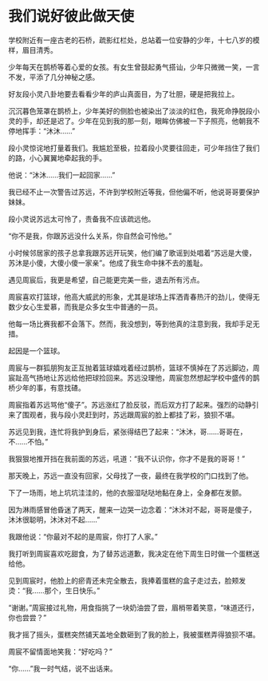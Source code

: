 # 我们说好彼此做天使

学校附近有一座古老的石桥，疏影红栏处，总站着一位安静的少年，十七八岁的模样，眉目清秀。 

少年每天在鹊桥等着心爱的女孩。有女生曾鼓起勇气搭讪，少年只微微一笑，一言不发，平添了几分神秘之感。 

好友段小灵八卦地要去看看少年的庐山真面目，为了壮胆，硬是把我拉上。 

沉沉暮色笼罩在鹊桥上，少年美好的侧脸也被染出了淡淡的红色，我死命挣脱段小灵的手，却还是迟了。少年在见到我的那一刻，眼眸仿佛被一下子照亮，他朝我不停地挥手：“沐沐……” 

段小灵惊诧地打量着我们。我尴尬至极，拉着段小灵要往回走，可少年挡住了我们的路，小心翼翼地牵起我的手。 

他说：“沐沐……我们一起回家……” 

我已经不止一次警告过苏远，不许到学校附近等我，但他偏不听，他说哥哥要保护妹妹。 

段小灵说苏远太可怜了，责备我不应该疏远他。 

“你不是我，你跟苏远没什么关系，你自然会可怜他。” 

小时候邻居家的孩子总拿我跟苏远开玩笑，他们编了歌谣到处唱着“苏远是大傻，苏沐是小傻，大傻小傻一家亲”。他成了我生命中抹不去的羞耻。 

遇见周宸后，我更是希望，自己能更完美一些，退去所有污点。 

周宸喜欢打篮球，他高大威武的形象，尤其是球场上挥洒青春热汗的劲儿，使得无数少女心生爱慕，而我是众多女生中普通的一员。 

他每一场比赛我都不会落下。然而，我没想到，等到他真的注意到我，我却手足无措。 

起因是一个篮球。 

周宸与一群狐朋狗友正互抛着篮球嬉戏着经过鹊桥，篮球不慎掉在了苏远脚边，周宸趾高气扬地让苏远给他把球捡回来。苏远没理他，周宸忽然想起学校中盛传的鹊桥少年的事，有意找碴。 

周宸指着苏远骂他“傻子”。苏远涨红了脸反驳，而后双方打了起来。强烈的动静引来了围观者，我与段小灵赶到时，苏远跟周宸的脸上都挂了彩，狼狈不堪。 

苏远见到我，连忙将我护到身后，紧张得结巴了起来：“沐沐，哥……哥哥在，不……不怕。” 

我狠狠地推开挡在我前面的苏远，吼道：“我不认识你，你才不是我的哥哥！” 

那天晚上，苏远一直没有回家，父母找了一夜，最终在我学校的门口找到了他。 

下了一场雨，地上坑坑洼洼的，他的衣服湿哒哒地黏在身上，全身都在发颤。 

因为淋雨感冒他昏迷了两天，醒来一边哭一边念着：“沐沐对不起，哥哥是傻子，沐沐很聪明，沐沐对不起……” 

我跟他说：“你最对不起的是周宸，你打了人家。” 

我打听到周宸喜欢吃甜食，为了替苏远道歉，我决定在他下周生日时做一个蛋糕送给他。 

见到周宸时，他脸上的瘀青还未完全散去，我捧着蛋糕的盒子走过去，脸颊发烫：“我……那个，生日快乐。” 

“谢谢。”周宸接过礼物，用食指挑了一块奶油尝了尝，眉梢带着笑意，“味道还行，你也尝尝？” 

我才摇了摇头，蛋糕突然铺天盖地全数砸到了我的脸上，我被蛋糕弄得狼狈不堪。 

周宸不留情面地笑我：“好吃吗？” 

“你……”我一时气结，说不出话来。